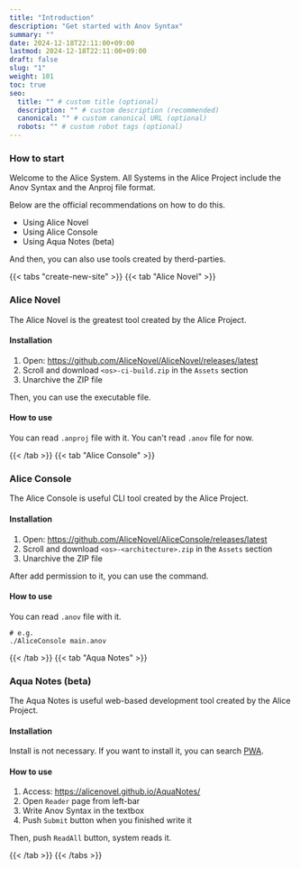 ```yaml
---
title: "Introduction"
description: "Get started with Anov Syntax"
summary: ""
date: 2024-12-18T22:11:00+09:00
lastmod: 2024-12-18T22:11:00+09:00
draft: false
slug: "1"
weight: 101
toc: true
seo:
  title: "" # custom title (optional)
  description: "" # custom description (recommended)
  canonical: "" # custom canonical URL (optional)
  robots: "" # custom robot tags (optional)
---
```


### How to start

Welcome to the Alice System. All Systems in the Alice Project include the Anov Syntax and the Anproj file format.

Below are the official recommendations on how to do this.

- Using Alice Novel
- Using Alice Console
- Using Aqua Notes (beta)

And then, you can also use tools created by therd-parties.

{{< tabs "create-new-site" >}}
{{< tab "Alice Novel" >}}

### Alice Novel

The Alice Novel is the greatest tool created by the Alice Project.

#### Installation

1. Open: https://github.com/AliceNovel/AliceNovel/releases/latest
1. Scroll and download `<os>-ci-build.zip` in the `Assets` section
1. Unarchive the ZIP file

Then, you can use the executable file.

#### How to use

You can read `.anproj` file with it. You can't read `.anov` file for now.

{{< /tab >}}
{{< tab "Alice Console" >}}

### Alice Console

The Alice Console is useful CLI tool created by the Alice Project.

#### Installation

1. Open: https://github.com/AliceNovel/AliceConsole/releases/latest
1. Scroll and download `<os>-<architecture>.zip` in the `Assets` section
1. Unarchive the ZIP file

After add permission to it, you can use the command.

#### How to use

You can read `.anov` file with it.

```shell
# e.g.
./AliceConsole main.anov
```

{{< /tab >}}
{{< tab "Aqua Notes" >}}

### Aqua Notes (beta)

The Aqua Notes is useful web-based development tool created by the Alice Project.

#### Installation

Install is not necessary. If you want to install it, you can search [PWA](https://web.dev/explore/progressive-web-apps).

#### How to use

1. Access: <https://alicenovel.github.io/AquaNotes/>
1. Open `Reader` page from left-bar
1. Write Anov Syntax in the textbox
1. Push `Submit` button when you finished write it

Then, push `ReadAll` button, system reads it.

{{< /tab >}}
{{< /tabs >}}
